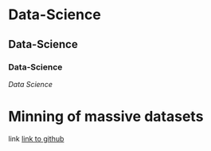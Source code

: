

# Data-Science
## Data-Science
### Data-Science
*Data Science*
# **Minning** of massive datasets
link
[link to github](https://github.com/x001010/Data-Science-tutorial)
